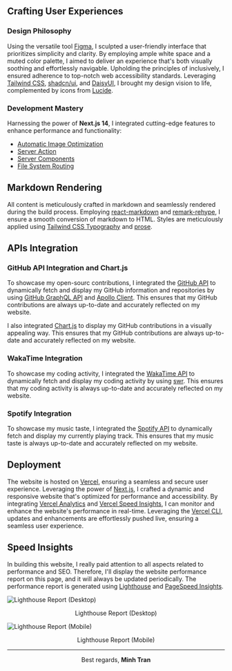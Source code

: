 ## Crafting User Experiences

### Design Philosophy

Using the versatile tool [Figma](https://www.figma.com/), I sculpted a user-friendly interface that prioritizes simplicity and clarity. By employing ample white space and a muted color palette, I aimed to deliver an experience that's both visually soothing and effortlessly navigable. Upholding the principles of inclusively, I ensured adherence to top-notch web accessibility standards. Leveraging [Tailwind CSS](https://tailwindcss.com/), [shadcn/ui](https://ui.shadcn.com), and [DaisyUI](https://daisyui.com/), I brought my design vision to life, complemented by icons from [Lucide](https://lucide.dev).

### Development Mastery

Harnessing the power of **Next.js 14**, I integrated cutting-edge features to enhance performance and functionality:

- [Automatic Image Optimization](https://nextjs.org/docs/basic-features/image-optimization)
- [Server Action](https://nextjs.org/docs/basic-features/server-action)
- [Server Components](https://nextjs.org/docs/advanced-features/server-components)
- [File System Routing](https://nextjs.org/docs/basic-features/pages)

## Markdown Rendering

All content is meticulously crafted in markdown and seamlessly rendered during the build process. Employing [react-markdown](https://github.com/remarkjs/react-markdown) and [remark-rehype](https://github.com/remarkjs/remark-rehype), I ensure a smooth conversion of markdown to HTML. Styles are meticulously applied using [Tailwind CSS Typography](https://github.com/tailwindlabs/tailwindcss-typography) and [prose](https://tailwindcss.com/docs/prose).

## APIs Integration

### GitHub API Integration and Chart.js

To showcase my open-sourc contributions, I integrated the [GitHub API](https://docs.github.com/en/rest) to dynamically fetch and display my GitHub information and repositories by using [GitHub GraphQL API](https://docs.github.com/en/graphql) and [Apollo Client](https://www.apollographql.com/docs/react/). This ensures that my GitHub contributions are always up-to-date and accurately reflected on my website.

I also integrated [Chart.js](https://www.chartjs.org/) to display my GitHub contributions in a visually appealing way. This ensures that my GitHub contributions are always up-to-date and accurately reflected on my website.

### WakaTime Integration

To showcase my coding activity, I integrated the [WakaTime API](https://wakatime.com/developers) to dynamically fetch and display my coding activity by using [swr](https://swr.vercel.app/). This ensures that my coding activity is always up-to-date and accurately reflected on my website.

### Spotify Integration

To showcase my music taste, I integrated the [Spotify API](https://developer.spotify.com/documentation/web-api/) to dynamically fetch and display my currently playing track. This ensures that my music taste is always up-to-date and accurately reflected on my website.

## Deployment

The website is hosted on [Vercel](https://vercel.com/), ensuring a seamless and secure user experience. Leveraging the power of [Next.js](https://nextjs.org/), I crafted a dynamic and responsive website that's optimized for performance and accessibility. By integrating [Vercel Analytics](https://vercel.com/analytics) and [Vercel Speed Insights](https://vercel.com/docs/speed-insights), I can monitor and enhance the website's performance in real-time. Leveraging the [Vercel CLI](https://vercel.com/download), updates and enhancements are effortlessly pushed live, ensuring a seamless user experience.

## Speed Insights

In building this website, I really paid attention to all aspects related to performance and SEO. Therefore, I'll display the website performance report on this page, and it will always be updated periodically. The performance report is generated using [Lighthouse](https://developers.google.com/web/tools/lighthouse) and [PageSpeed Insights](https://developers.google.com/speed/pagespeed/insights).

![Lighthouse Report (Desktop)](/about-this-website/lh-rp-desktop.png)
<figcaption align="center">Lighthouse Report (Desktop)</figcaption>

![Lighthouse Report (Mobile)](/about-this-website/lh-rp-mobile.png)
<figcaption align="center">Lighthouse Report (Mobile)</figcaption>

---

<p align="center">
  Best regards, <strong>Minh Tran</strong>
</p>
